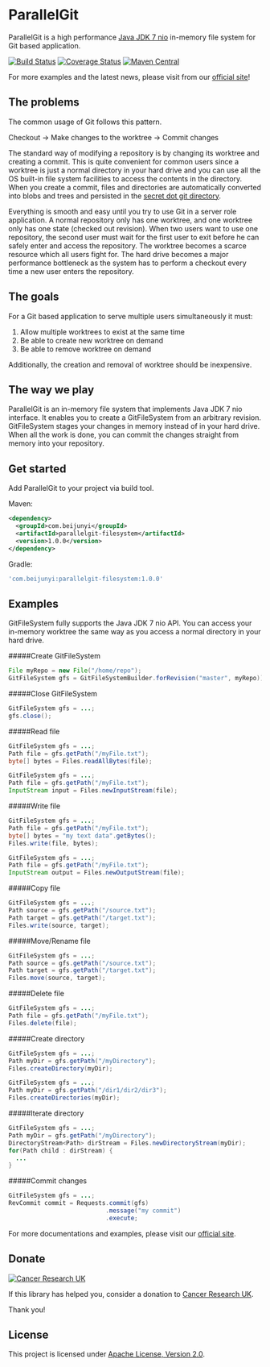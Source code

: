 ParallelGit
===========

ParallelGit is a high performance [Java JDK 7 nio](https://docs.oracle.com/javase/tutorial/essential/io/fileio.html) in-memory file system for Git based application.

[![Build Status](https://travis-ci.org/beijunyi/ParallelGit.svg?branch=master)](https://travis-ci.org/beijunyi/ParallelGit)
[![Coverage Status](https://coveralls.io/repos/beijunyi/ParallelGit/badge.svg?branch=master&service=github)](https://coveralls.io/github/beijunyi/ParallelGit?branch=master)
[![Maven Central](https://maven-badges.herokuapp.com/maven-central/com.beijunyi/parallelgit/badge.svg)](https://maven-badges.herokuapp.com/maven-central/com.beijunyi/parallelgit)

For more examples and the latest news, please visit from our [official site](https://beijunyi.github.io/ParallelGit)!


The problems
------------

The common usage of Git follows this pattern.

Checkout -> Make changes to the worktree -> Commit changes

The standard way of modifying a repository is by changing its worktree and creating a commit. This is quite convenient for common users since a worktree is just a normal directory in your hard drive and you can use all the OS built-in file system facilities to access the contents in the directory. When you create a commit, files and directories are automatically converted into blobs and trees and persisted in the [secret dot git directory](https://git-scm.com/book/en/v1/Git-Internals).

Everything is smooth and easy until you try to use Git in a server role application. A normal repository only has one worktree, and one worktree only has one state (checked out revision). When two users want to use one repository, the second user must wait for the first user to exit before he can safely enter and access the repository. The worktree becomes a scarce resource which all users fight for. The hard drive becomes a major performance bottleneck as the system has to perform a checkout every time a new user enters the repository.


The goals
---------

For a Git based application to serve multiple users simultaneously it must:

1. Allow multiple worktrees to exist at the same time
2. Be able to create new worktree on demand
3. Be able to remove worktree on demand

Additionally, the creation and removal of worktree should be inexpensive.


The way we play
---------------

ParallelGit is an in-memory file system that implements Java JDK 7 nio interface. It enables you to create a GitFileSystem from an arbitrary revision. GitFileSystem stages your changes in memory instead of in your hard drive. When all the work is done, you can commit the changes straight from memory into your repository.


Get started
-----------

Add ParallelGit to your project via build tool.

Maven:

```xml
<dependency>
  <groupId>com.beijunyi</groupId>
  <artifactId>parallelgit-filesystem</artifactId>
  <version>1.0.0</version>
</dependency>
```

Gradle:

```gradle
'com.beijunyi:parallelgit-filesystem:1.0.0'
```

Examples
--------

GitFileSystem fully supports the Java JDK 7 nio API. You can access your in-memory worktree the same way as you access a normal directory in your hard drive.

#####Create GitFileSystem
```java
File myRepo = new File("/home/repo");
GitFileSystem gfs = GitFileSystemBuilder.forRevision("master", myRepo));
```

#####Close GitFileSystem
```java
GitFileSystem gfs = ...;
gfs.close();
```

#####Read file
```java
GitFileSystem gfs = ...;
Path file = gfs.getPath("/myFile.txt");
byte[] bytes = Files.readAllBytes(file);
```

```java
GitFileSystem gfs = ...;
Path file = gfs.getPath("/myFile.txt");
InputStream input = Files.newInputStream(file);
```

#####Write file
```java
GitFileSystem gfs = ...;
Path file = gfs.getPath("/myFile.txt");
byte[] bytes = "my text data".getBytes();
Files.write(file, bytes);
```

```java
GitFileSystem gfs = ...;
Path file = gfs.getPath("/myFile.txt");
InputStream output = Files.newOutputStream(file);
```

#####Copy file
```java
GitFileSystem gfs = ...;
Path source = gfs.getPath("/source.txt");
Path target = gfs.getPath("/target.txt");
Files.write(source, target);
```
 
#####Move/Rename file
```java
GitFileSystem gfs = ...;
Path source = gfs.getPath("/source.txt");
Path target = gfs.getPath("/target.txt");
Files.move(source, target);
```

#####Delete file
```java
GitFileSystem gfs = ...;
Path file = gfs.getPath("/myFile.txt");
Files.delete(file);
```

#####Create directory
```java
GitFileSystem gfs = ...;
Path myDir = gfs.getPath("/myDirectory");
Files.createDirectory(myDir);
```

```java
GitFileSystem gfs = ...;
Path myDir = gfs.getPath("/dir1/dir2/dir3");
Files.createDirectories(myDir);
```

#####Iterate directory
```java
GitFileSystem gfs = ...;
Path myDir = gfs.getPath("/myDirectory");
DirectoryStream<Path> dirStream = Files.newDirectoryStream(myDir);
for(Path child : dirStream) {
  ...
}
```

#####Commit changes
```java
GitFileSystem gfs = ...;
RevCommit commit = Requests.commit(gfs)
                           .message("my commit")
                           .execute;
```

For more documentations and examples, please visit our [official site](https://beijunyi.github.io/ParallelGit/#/examples).


Donate
------
[![Cancer Research UK](http://www.cancerresearchuk.org/sites/all/themes/custom/cruk/logo.png)](http://www.cancerresearchuk.org/support-us/donate)

If this library has helped you, consider a donation to [Cancer Research UK](http://www.cancerresearchuk.org/support-us/donate).

Thank you!


License
-------
This project is licensed under [Apache License, Version 2.0](http://opensource.org/licenses/apache-2.0).